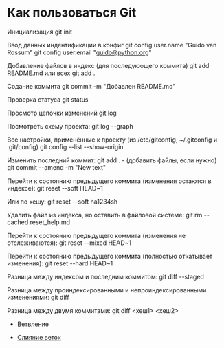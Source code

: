 # Как пользоваться Git

Инициализация
git init

Ввод данных индентификации в конфиг
git config user.name "Guido van Rossum"
git config user.email "guido@python.org" 

Добавление файлов в индекс (для последуюощего коммита)
git add README.md 
или всех
git add . 

Содание коммита
git commit -m "Добавлен README.md"

Проверка статуса 
git status

Просмотр цепочки изменений
git log

Посмотреть схему проекта:
git log --graph

Все настройки, применённые к проекту (из /etc/gitconfig, ~/.gitconfig и .git/config)
git config --list --show-origin

Изменить последний коммит:
git add . 		- (добавить файлы, если нужно)
git commit --amend -m "New text"

Перейти к состоянию предыдущего коммита (изменения остаются в индексе):
git reset --soft HEAD~1

Или по хешу:
git reset --soft ha1234sh

Удалить файл из индекса, но оставить в файловой системе:
git rm --cached reset_help.md

Перейти к состоянию предыдущего коммита (изменения не отслеживаются):
git reset --mixed HEAD~1

Перейти к состоянию предыдущего коммита (полностью откатывает изменения):
git reset --hard HEAD~1 

Разница между индексом и последним коммитом:
git diff --staged

Разница между проиндексированными и непроиндексированными изменениями:
git diff

Разница между двумя коммитами:
git diff <хеш1> <хеш2>

- [Ветвление](./branch_help.md)

- [Слияние веток](./merge_help.md)
